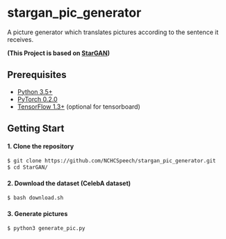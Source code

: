 # stargan_pic_generator
A picture generator which translates pictures according to the sentence it receives.

**(This Project is based on [StarGAN](https://github.com/yunjey/StarGAN))**

## Prerequisites
* [Python 3.5+](https://www.continuum.io/downloads)
* [PyTorch 0.2.0](http://pytorch.org/)
* [TensorFlow 1.3+](https://www.tensorflow.org/) (optional for tensorboard)


## Getting Start
#### 1. Clone the repository
```bash
$ git clone https://github.com/NCHCSpeech/stargan_pic_generator.git
$ cd StarGAN/
```
#### 2. Download the dataset (CelebA dataset)
```bash
$ bash download.sh
```

#### 3. Generate pictures
```bash
$ python3 generate_pic.py
```
